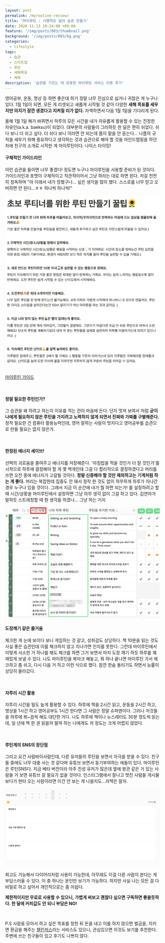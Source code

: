 ```yaml
---
layout: post
permalink: /myroutine-review/
title: '마이루틴 : 시행착오 없이 습관 만들기'
date: 2020-11-13 19:24:00 +09:00
feature: '/img/posts/003/thumbnail.png'
background: '/img/posts/003/bg.png'
categories:
  - lifestyle
tags:
  - 습관
  - 스타트업
  - 루틴
  - 새해목표
  - 계획
description: '습관을 기르는 데 유용한 마이루틴 서비스 이용 후기'
---
```


 영어공부, 운동, 명상 등 하면 좋은데 하기 정말 너무 진심으로 싫거나 귀찮은 게 누구나 있다. 1월 1일이 되면, 모든 게 리셋되고 새롭게 시작될 것 같아 다양한 **새해 목표를 세우지만 의지가 잠깐 생겼다고 지켜질 리가 없다.** 자책하면서 다음 1월 1일을 기다리게 된다.



 올해 1월 1일 해가 바뀌면서 하루의 모든 시간을 내가 자유롭게 활용할 수 있는 진정한 자유인(a.k.a. baeksu)이 되었다. 대부분의 사람들이 그러하듯 한 달은 편히 쉬었다. 쉬다 보니 더 쉬고 싶다. 더 쉬다 보니 이러면 안 되는데 몸이 말을 안 듣는다... 나름의 규칙을 세우기 위해 중요하다고 생각하는 것과 습관으로 해야 할 것을 마인드맵핑을 하던 차에 친구의 소개로 시작한 게 마이루틴이다. 나이스 타이밍!

#### 구체적인 가이드라인

 이런 습관을 들이면 너무 좋겠다! 정도면 누구나 마이루틴을 사용할 준비가 된 것이다. 가이드라인과 포맷이 구체적이고 직관적이어서 그냥 하라는 대로 하면 된다. 저걸 천천히 정독하며 "아 이래서 내가 망했구나... 싶은 생각을 많이 했다. 스스로를 너무 믿고 오버하면 안 된다...ㅎㅎ 하나씩 하나씩!"

![myroutine-guide](/img/posts/003/myroutine-guide.png)

[마이루틴 가이드](https://www.notion.so/ad2620364d5c4e6a9fcecf3c907d4862)

<br>

#### 정말 필요한 루틴인가?

 그 습관을 왜 하려고 하는지 이유를 적는 칸이 마음에 든다. 단지 멋져 보여서 처럼 **굳이 나에게 필요하지 않은 루틴을 가지려고 노력하지 않게 되면서 진짜와 가짜를 구별해준다.** 정작 필요한 건 컴퓨터 활용능력인데, 영어 잘하는 사람이 멋지다고 영어공부를 습관으로 만들 필요는 없지 않은가.

<br>

#### 한정된 에너지 세이브!

 선택의 괴로움을 줄여주고 에너지를 저장해준다. '아침밥을 먹을 것인가 더 잘 것인가'를 시작으로 하루에 결정해야 할 게 몇 백개인데 그걸 다 합리적으로 결정하겠다고 머리를 쓰면 오전 중에 에너지가 고갈될 것이다. **정말 신중해야 할 것만 제외하고는 기계처럼 하는 게 좋다.** 머리는 복잡한데 집중도 안 돼서 정작 한 것도 없이 허무하게 하루가 지나간 경우 누구나 있을 것이다. 그래서 지금 이 순간에 내가 뭘 하면 되는가! 를 설정하려고 할 때 시간/상황을 마이루틴에서 설정하면 그냥 아무 생각 없이 그걸 하고 있다. 김연아가 말하듯 스트레칭할 때 뭔 생각을 하겠나... 그냥 하는 거지

![myroutine-time](/img/posts/003/myroutine-time.png)



#### 도장깨기 같은 즐거움

 체크한 게 눈에 보이다 보니 게임하는 것 같고, 성취감도 상당하다. 책 10분을 읽는 것도 사실 좋은 습관인데 이를 체크하지 않고 지나가면 인지를 못한다. 그런데 마이루틴에서 이렇게 사소한 거 하나를 해도 체크를 하면 그거 보면서 마치 도장 깨기 하듯 하루를 꽤 재밌게 보낼 수 있다. 나도 마이루틴을 북마크 해놓고, 뭐 하나 끝나면 마이루틴 가서 체크하고 좀 쉬고, 다시 다음 거 하고 이런 식으로 했다. 잠깐 한숨 돌리기도 하면서 능률이 상당히 올라갔다.

<br>

#### 자투리 시간 활용

 자투리 시간을 밀도 높게 활용할 수 있다. 하루에 책을 2시간 읽고, 운동을 2시간 하고, 명상을 1시간 하고 영어공부도 1시간 한다면 그 사람은 정말 슈퍼맨이다. 그러나 저것들을 하루에 쬐~끔씩 해도 대단한 거다. 나도 하루에 책이나 뉴스레터도 30분 정도씩 읽는데, 일 년에 책 한 권 읽을까 말까 하는 나에게도 저 정도는 크게 어렵지 않았다.

<br>

#### 루틴계의 SNS의 장단점

 그리고 요건 사람바이사람인데, 다른 유저들의 루틴을 보면서 자극을 받을 수 있다. 친구들 중에도 너무 대충 사는 것 같다며 유튜브 보면서 동기부여하는 애들이 있다. 마이루틴은 루틴SNS다. 지금 베타 버전이라 아주 진성 유저가 많은데 옆에 왕관 같은 거 있는 사람들 거 보면 유튜브 갈 필요가 없을 것이다. 인스타그램에서 잘나고 멋진 사람들 게시물 보다가 현타 오는 사람이라면 이건 안 보는 게 나을지도...자책은 말자.

![myroutine-retrospect](/img/posts/003/myroutine-retrospect.png)

 회고도 가능해서 다이어리처럼 사용이 가능한데, 아무래도 이걸 다른 사람이 본다는 게 부담스러울 수 있다. 이 중 하나는 본인만 보기가 가능하다. 하지만 사실 나는 모든 걸 다 비밀로 하고 싶어서 개인적으로는 좀 아쉽다.

 **제한적이지만 무료로 사용할 수 있으니, 가볍게 써보고 괜찮다 싶으면 구독하면 좋을듯하다. 한 달에 커피값도 안 되니 부담은 NO!**

<br>

P.S 사람을 모아서 하고 싶은 목표를 정한 뒤 돈을 내고 이를 하지 않으면 벌금을, 지키면 환급을 해주는 [챌린저스](https://www.chlngers.com/)라는 서비스도 있으니, 관심있으면 이것도 보기를 추천한다. 주변에 쓰는 친구들이 있고 후기도 나쁘지 않다.